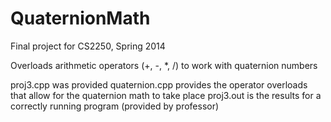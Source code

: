 QuaternionMath
==============
Final project for CS2250, Spring 2014

Overloads arithmetic operators (+, -, *, /) to work with quaternion numbers

proj3.cpp was provided
quaternion.cpp provides the operator overloads that allow for the quaternion math to take place
proj3.out is the results for a correctly running program (provided by professor)
